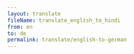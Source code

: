 ```yaml
--- 
layout: translate 
fileName: translate_english_to_hindi 
from: en
to: de 
permalink: translate/english-to-german
---
```

